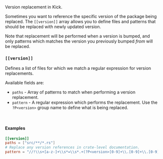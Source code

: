 Version replacement in Kick.

Sometimes you want to reference the specific version of the package being
replaced. The `[[version]]` array allows you to define files and patterns that
should be replaced with newly updated version.

Note that replacement will be performed when a version is bumped, and only
patterns which matches the version you previously bumped *from* will be
replaced.

### `[[version]]`

Defines a list of files for which we match a regular expression for version
replacements.

Available fields are:

* `paths` - Array of patterns to match when performing a version replacement.
* `pattern` - A regular expression which performs the replacement. Use the
  `?P<version>` group name to define what is being replaced.

<br>

#### Examples

```toml
[[version]]
paths = ["src/**/*.rs"]
# Replace any version references in crate-level documentation.
pattern = "//!\\s+[a-z-]+\\s*=\\s*.+(?P<version>[0-9]+\\.[0-9]+\\.[0-9]+).+"
```
